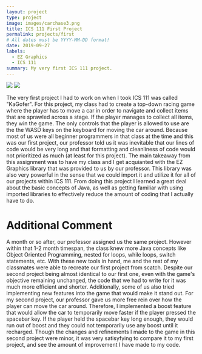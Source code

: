 ```yaml
---
layout: project
type: project
image: images/carchase3.png
title: ICS 111 First Project
permalink: projects/first
# All dates must be YYYY-MM-DD format!
date: 2019-09-27
labels:
  - EZ Graphics
  - ICS 111
summary: My very first ICS 111 project.
---
```


<img class="ui image" src="{{ site.baseurl }}/images/carchase.PNG">

<img class="ui image" src="{{ site.baseurl }}/images/carchase2.PNG">

The very first project I had to work on when I took ICS 111 was called "KaGofer". For this project, my class had to create a top-down racing game where the player has to move a car in order to navigate and collect items that are sprawled across a stage. If the player manages to collect all items, they win the game. The only controls that the player is allowed to use are the the WASD keys on the keyboard for moving the car around. Because most of us were all beginner programmers in that class at the time and this was our first project, our professor told us it was inevitable that our lines of code would be very long and that formatting and cleanliness of code would not prioritized as much (at least for this project). The main takeaway from this assignment was to have my class and I get acquianted with the EZ Graphics library that was provided to us by our professor. This library was also very powerful in the sense that we could import it and utilize it for all of our projects within ICS 111. From doing this project I learned a great deal about the basic concepts of Java, as well as getting familiar with using imported libraries to effectively reduce the amount of coding that I actually have to do. 

# Additional Comment

A month or so after, our professor assigned us the same project. However within that 1-2 month timespan, the class knew more Java concepts like Object Oriented Programming, nested for loops, while loops, switch statements, etc. With these new tools in hand, me and the rest of my classmates were able to recreate our first project from scatch. Despite our second project being almost identical to our first one, even with the game's objective remaining unchanged, the code that we had to write for it was much more efficient and shorter. Additionally, some of us also tried implementing new features into the game that would make it stand out. For my second project, our professor gave us more free rein over how the player can move the car around. Therefore, I implemented a boost feature that would allow the car to temporarily move faster if the player pressed the spacebar key. If the player held the spacebar key long enough, they would run out of boost and they could not temporarily use any boost until it recharged. Though the changes and refinements I made to the game in this second project were minor, it was very satisyfying to compare it to my first project, and see the amount of improvement I have made to my code.
